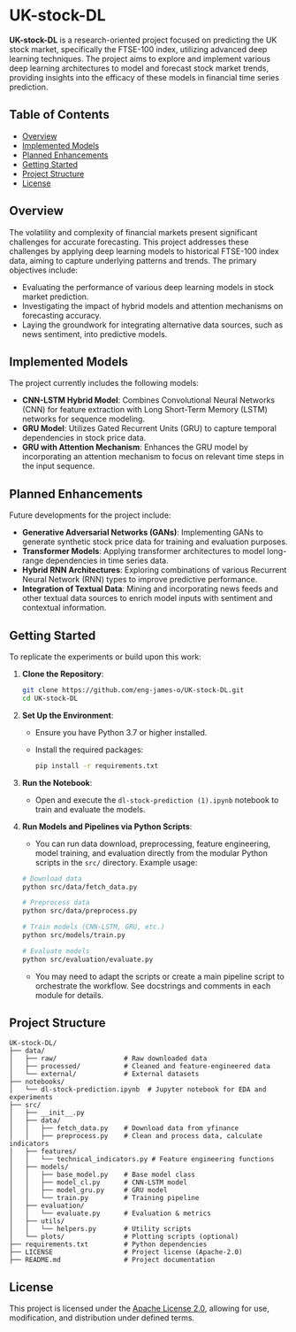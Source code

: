 # UK-stock-DL

**UK-stock-DL** is a research-oriented project focused on predicting the UK stock market, specifically the FTSE-100 index, utilizing advanced deep learning techniques. The project aims to explore and implement various deep learning architectures to model and forecast stock market trends, providing insights into the efficacy of these models in financial time series prediction.

## Table of Contents

* [Overview](#overview)
* [Implemented Models](#implemented-models)
* [Planned Enhancements](#planned-enhancements)
* [Getting Started](#getting-started)
* [Project Structure](#project-structure)
* [License](#license)

## Overview

The volatility and complexity of financial markets present significant challenges for accurate forecasting. This project addresses these challenges by applying deep learning models to historical FTSE-100 index data, aiming to capture underlying patterns and trends. The primary objectives include:

* Evaluating the performance of various deep learning models in stock market prediction.
* Investigating the impact of hybrid models and attention mechanisms on forecasting accuracy.
* Laying the groundwork for integrating alternative data sources, such as news sentiment, into predictive models.

## Implemented Models

The project currently includes the following models:

* **CNN-LSTM Hybrid Model**: Combines Convolutional Neural Networks (CNN) for feature extraction with Long Short-Term Memory (LSTM) networks for sequence modeling.
* **GRU Model**: Utilizes Gated Recurrent Units (GRU) to capture temporal dependencies in stock price data.
* **GRU with Attention Mechanism**: Enhances the GRU model by incorporating an attention mechanism to focus on relevant time steps in the input sequence.

## Planned Enhancements

Future developments for the project include:

* **Generative Adversarial Networks (GANs)**: Implementing GANs to generate synthetic stock price data for training and evaluation purposes.
* **Transformer Models**: Applying transformer architectures to model long-range dependencies in time series data.
* **Hybrid RNN Architectures**: Exploring combinations of various Recurrent Neural Network (RNN) types to improve predictive performance.
* **Integration of Textual Data**: Mining and incorporating news feeds and other textual data sources to enrich model inputs with sentiment and contextual information.

## Getting Started

To replicate the experiments or build upon this work:

1. **Clone the Repository**:

   ```bash
   git clone https://github.com/eng-james-o/UK-stock-DL.git
   cd UK-stock-DL
   ```

2. **Set Up the Environment**:

   * Ensure you have Python 3.7 or higher installed.
   * Install the required packages:

     ```bash
     pip install -r requirements.txt
     ```

3. **Run the Notebook**:

   * Open and execute the `dl-stock-prediction (1).ipynb` notebook to train and evaluate the models.

4. **Run Models and Pipelines via Python Scripts**:

   * You can run data download, preprocessing, feature engineering, model training, and evaluation directly from the modular Python scripts in the `src/` directory. Example usage:

   ```bash
   # Download data
   python src/data/fetch_data.py

   # Preprocess data
   python src/data/preprocess.py

   # Train models (CNN-LSTM, GRU, etc.)
   python src/models/train.py

   # Evaluate models
   python src/evaluation/evaluate.py
   ```

   * You may need to adapt the scripts or create a main pipeline script to orchestrate the workflow. See docstrings and comments in each module for details.

## Project Structure

```text
UK-stock-DL/
├── data/
│   ├── raw/                 # Raw downloaded data
│   ├── processed/           # Cleaned and feature-engineered data
│   └── external/            # External datasets
├── notebooks/
│   └── dl-stock-prediction.ipynb  # Jupyter notebook for EDA and experiments
├── src/
│   ├── __init__.py
│   ├── data/
│   │   ├── fetch_data.py    # Download data from yfinance
│   │   ├── preprocess.py    # Clean and process data, calculate indicators
│   ├── features/
│   │   └── technical_indicators.py # Feature engineering functions
│   ├── models/
│   │   ├── base_model.py    # Base model class
│   │   ├── model_cl.py      # CNN-LSTM model
│   │   ├── model_gru.py     # GRU model
│   │   └── train.py         # Training pipeline
│   ├── evaluation/
│   │   └── evaluate.py      # Evaluation & metrics
│   ├── utils/
│   │   └── helpers.py       # Utility scripts
│   └── plots/               # Plotting scripts (optional)
├── requirements.txt         # Python dependencies
├── LICENSE                  # Project license (Apache-2.0)
├── README.md                # Project documentation
```

## License

This project is licensed under the [Apache License 2.0](LICENSE), allowing for use, modification, and distribution under defined terms.
